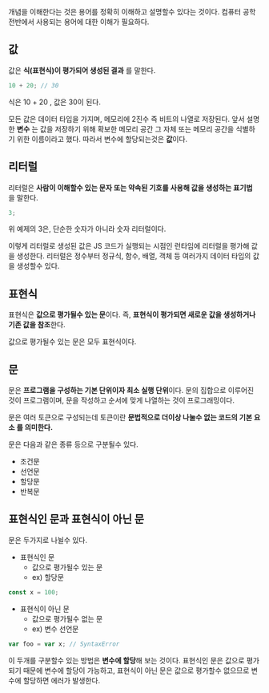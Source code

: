 개념을 이해한다는 것은 용어를 정확히 이해하고 설명할수 있다는 것이다. 컴퓨터 공학 전반에서 사용되는 용어에 대한 이해가 필요하다.

## 값

값은 **식(표현식)이 평가되어 생성된 결과** 를 말한다.

```jsx
10 + 20; // 30
```

식은 10 + 20 , 값은 30이 된다.

모든 값은 데이터 타입을 가지며, 메모리에 2진수 즉 비트의 나열로 저장된다. 앞서 설명한 **변수** 는 값을 저장하기 위해 확보한 메모리 공간 그 자체 또는 메모리 공간을 식별하기 위한 이름이라고 했다. 따라서 변수에 할당되는것은 **값**이다.

## 리터럴

리터럴은 **사람이 이해할수 있는 문자 또는 약속된 기호를 사용해 값을 생성하는 표기법** 을 말한다.

```jsx
3;
```

위 예제의 3은, 단순한 숫자가 아니라 숫자 리터럴이다.

이렇게 리터럴로 생성된 값은 JS 코드가 실행되는 시점인 런타임에 리터럴을 평가해 값을 생성한다. 리터럴은 정수부터 정규식, 함수, 배열, 객체 등 여러가지 데이터 타입의 값을 생성할수 있다.

## 표현식

표현식은 **값으로 평가될수 있는 문**이다. 즉, **표현식이 평가되면 새로운 값을 생성하거나 기존 값을 참조**한다.

값으로 평가될수 있는 문은 모두 표현식이다.

## 문

문은 **프로그램을 구성하는 기본 단위이자 최소 실행 단위**이다. 문의 집합으로 이루어진 것이 프로그램이며, 문을 작성하고 순서에 맞게 나열하는 것이 프로그래밍이다.

문은 여러 토큰으로 구성되는데 토큰이란 **문법적으로 더이상 나눌수 없는 코드의 기본 요소 를 의미한다.**

문은 다음과 같은 종류 등으로 구분될수 있다.

- 조건문
- 선언문
- 할당문
- 반복문

## 표현식인 문과 표현식이 아닌 문

문은 두가지로 나뉠수 있다.

- 표현식인 문
  - 값으로 평가될수 있는 문
  - ex) 할당문

```jsx
const x = 100;
```

- 표현식이 아닌 문
  - 값으로 평가될수 없는 문
  - ex) 변수 선언문

```jsx
var foo = var x; // SyntaxError
```

이 두개를 구분할수 있는 방법은 **변수에 할당**해 보는 것이다. 표현식인 문은 값으로 평가되기 때문에 변수에 할당이 가능하고, 표현식이 아닌 문은 값으로 평가할수 없으므로 변수에 할당하면 에러가 발생한다.
